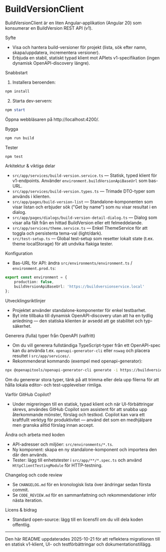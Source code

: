 # BuildVersionClient

BuildVersionClient är en liten Angular-applikation (Angular 20) som konsumerar en BuildVersion REST API (v1).

Syfte
- Visa och hantera build-versioner för projekt (lista, sök efter namn, skapa/uppdatera, incrementera versioner).
- Erbjuda en stabil, statiskt typad klient mot APIets v1-specifikation (ingen dynamisk OpenAPI-discovery längre).

Snabbstart
1. Installera beroenden:

```powershell
npm install
```

2. Starta dev-servern:

```powershell
npm start
```

Öppna webbläsaren på http://localhost:4200/.

Bygga

```powershell
npm run build
```

Tester

```powershell
npm test
```

Arkitektur & viktiga delar
- `src/app/services/build-version.service.ts` — Statisk, typed klient för v1-endpoints. Använder `environment.buildVersionApiBaseUrl` som bas-URL.
- `src/app/services/build-version.types.ts` — Trimade DTO-typer som används i klienten.
- `src/app/pages/build-version-list` — Standalone-komponenten som visar listan och erbjuder sök ("Get by name") som nu visar resultat i en dialog.
- `src/app/pages/dialogs/build-version-detail-dialog.ts` — Dialog som visar alla fält från en hittad BuildVersion eller ett felmeddelande.
- `src/app/services/theme.service.ts` — Enkel ThemeService för att toggla och persistenta tema-val (light/dark).
- `src/test-setup.ts` — Global test-setup som resetter lokalt state (t.ex. theme localStorage) för att undvika flakiga tester.

Konfiguration
- Bas-URL för API: ändra `src/environments/environment.ts` / `environment.prod.ts`:

```ts
export const environment = {
	production: false,
	buildVersionApiBaseUrl: 'https://buildversionservice.local'
};
```

Utvecklingsriktlinjer
- Projektet använder standalone-komponenter för enkel testbarhet.
- Byt inte tillbaka till dynamisk OpenAPI-discovery utan att ha en tydlig anledning — den statiska klienten är avsedd att ge stabilitet och typ-säkerhet.

Generera (fulla) typer från OpenAPI (valfritt)
- Om du vill generera fullständiga TypeScript-typer från ett OpenAPI-spec kan du använda t.ex. `openapi-generator-cli` eller `nswag` och placera resultet i `src/app/services/`.
- Rekommenderat kommando (exempel med openapi-generator):

```bash
npx @openapitools/openapi-generator-cli generate -i https://buildversionservice.local/openapi/v1.json -g typescript-angular -o tmp/openapi
```

Om du genererar stora typer, tänk på att trimma eller dela upp filerna för att hålla lokala editor- och test-upplevelser rimliga.

Varför GitHub Copilot?
- Under migreringen till en statisk, typad klient och när UI-förbättringar skrevs, användes GitHub Copilot som assistent för att snabba upp återkommande mönster, förslag och testkod. Copilot kan vara ett kraftfullt verktyg för produktivitet — använd det som en medhjälpare men granska alltid förslag innan accept.

Ändra och arbeta med koden
- API-adresser och miljöer: `src/environments/*.ts`.
- Ny komponent: skapa en ny standalone-komponent och importera den där den används.
- Tester: lägg till enhetstester i `src/app/**/*.spec.ts` och använd `HttpClientTestingModule` för HTTP-testning.

Changelog och code review
- Se `CHANGELOG.md` för en kronologisk lista över ändringar sedan första commit.
- Se `CODE_REVIEW.md` för en sammanfattning och rekommendationer inför nästa iteration.

Licens & bidrag
- Standard open-source: lägg till en licensfil om du vill dela koden offentlig.

---
Den här README uppdaterades 2025-10-21 för att reflektera migrationen till en statisk v1-klient, UI- och testförbättringar och dokumentationstillägg.
